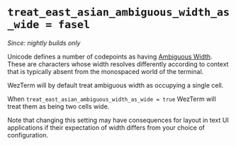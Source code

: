 # `treat_east_asian_ambiguous_width_as_wide = fasel`

*Since: nightly builds only*

Unicode defines a number of codepoints as having [Ambiguous
Width](http://www.unicode.org/reports/tr11/#Ambiguous). These are characters
whose width resolves differently according to context that is typically absent
from the monospaced world of the terminal.

WezTerm will by default treat ambiguous width as occupying a single cell.

When `treat_east_asian_ambiguous_width_as_wide = true` WezTerm will treat them
as being two cells wide.

Note that changing this setting may have consequences for layout in text UI
applications if their expectation of width differs from your choice of
configuration.
